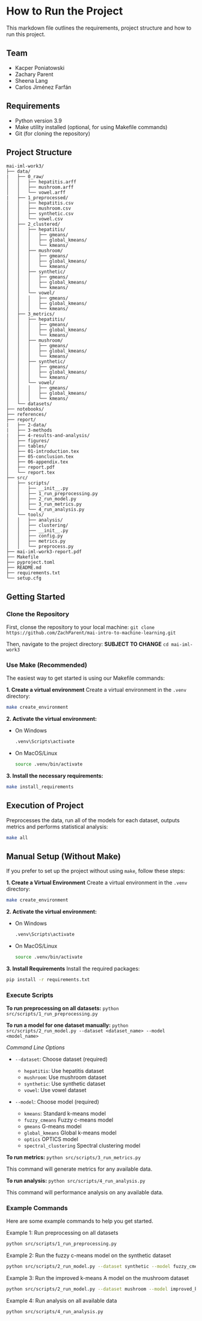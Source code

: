# How to Run the Project

This markdown file outlines the requirements, project structure and how to run this project.

## Team

- Kacper Poniatowski
- Zachary Parent
- Sheena Lang
- Carlos Jiménez Farfán

## Requirements

- Python version 3.9
- Make utility installed (optional, for using Makefile commands)
- Git (for cloning the repository)

## Project Structure

```
mai-iml-work3/
├── data/
|   ├── 0_raw/
│   │   ├── hepatitis.arff
│   │   ├── mushroom.arff
│   │   └── vowel.arff
|   ├── 1_preprocessed/
│   │   ├── hepatitis.csv
│   │   ├── mushroom.csv
│   │   ├── synthetic.csv
│   │   └── vowel.csv
│   ├── 2_clustered/
│   │   ├── hepatitis/
│   │   │   ├── gmeans/
│   │   │   ├── global_kmeans/
│   │   │   └── kmeans/
│   │   ├── mushroom/
│   │   │   ├── gmeans/
│   │   │   ├── global_kmeans/
│   │   │   └── kmeans/
│   │   ├── synthetic/
│   │   │   ├── gmeans/
│   │   │   ├── global_kmeans/
│   │   │   └── kmeans/
│   │   └── vowel/
│   │   │   ├── gmeans/
│   │   │   ├── global_kmeans/
│   │   │   └── kmeans/
│   ├── 3_metrics/
│   │   ├── hepatitis/
│   │   │   ├── gmeans/
│   │   │   ├── global_kmeans/
│   │   │   └── kmeans/
│   │   ├── mushroom/
│   │   │   ├── gmeans/
│   │   │   ├── global_kmeans/
│   │   │   └── kmeans/
│   │   ├── synthetic/
│   │   │   ├── gmeans/
│   │   │   ├── global_kmeans/
│   │   │   └── kmeans/
│   │   └── vowel/
│   │   │   ├── gmeans/
│   │   │   ├── global_kmeans/
│   │   │   └── kmeans/
│   └── datasets/
├── notebooks/
├── references/
├── report/
|   ├── 2-data/
|   ├── 3-methods
|   ├── 4-results-and-analysis/
│   ├── figures/
│   ├── tables/
│   ├── 01-introduction.tex
│   ├── 05-conclusion.tex
│   ├── 06-appendix.tex
│   ├── report.pdf
│   └── report.tex
├── src/
│   ├── scripts/
│   │   ├── __init__.py
│   │   ├── 1_run_preprocessing.py
│   │   ├── 2_run_model.py
│   │   ├── 3_run_metrics.py
│   │   └── 4_run_analysis.py
│   └── tools/
│   │   ├── analysis/
│   │   ├── clustering/
│   │   ├── __init__.py
│   │   ├── config.py
│   │   ├── metrics.py
│   │   └── preprocess.py
├── mai-iml-work3-report.pdf
├── Makefile
├── pyproject.toml
├── README.md
├── requirements.txt
└── setup.cfg
```

## Getting Started
### Clone the Repository
First, clonse the repository to your local machine:
`git clone https://github.com/ZachParent/mai-intro-to-machine-learning.git`

Then, navigate to the project directory: **SUBJECT TO CHANGE**
`cd mai-iml-work3`

### Use Make (Recommended)

The easiest way to get started is using our Makefile commands:

**1. Create a virtual environment**
Create a virtual environment in the `.venv` directory:
```bash
make create_environment
```

**2. Activate the virtual environment:**
- On Windows
    ```bash
    .venv\Scripts\activate
    ```

- On MacOS/Linux
    ```bash
    source .venv/bin/activate
    ```

**3. Install the necessary requirements:**
```bash
make install_requirements
```

## Execution of Project

Preprocesses the data, run all of the models for each dataset, outputs metrics and performs statistical analysis:
```bash
make all
```

## Manual Setup (Without Make)
If you prefer to set up the project without using `make`, follow these steps:

**1. Create a Virtual Environment**
Create a virtual environment in the `.venv` directory:
```bash
make create_environment
```

**2. Activate the virtual environment:**
- On Windows
    ```bash
    .venv\Scripts\activate
    ```

- On MacOS/Linux
    ```bash
    source .venv/bin/activate
    ```

**3. Install Requirements**
Install the required packages:
```bash
pip install -r requirements.txt
```

### Execute Scripts

**To run preprocessing on all datasets:**
`python src/scripts/1_run_preprocessing.py`

**To run a model for one dataset manually:**
`python src/scripts/2_run_model.py --dataset <dataset_name> --model <model_name>`

*Command Line Options*

- `--dataset`: Choose dataset (required)
  - `hepatitis`: Use hepatitis dataset
  - `mushroom`: Use mushroom dataset
  - `synthetic`: Use synthetic dataset
  - `vowel`: Use vowel dataset

- `--model`: Choose model (required)
  - `kmeans`: Standard k-means model
  - `fuzzy_cmeans` Fuzzy c-means model
  - `gmeans` G-means model
  - `global_kmeans` Global k-means model
  - `optics` OPTICS model
  - `spectral_clustering` Spectral clustering model

**To run metrics:**
`python src/scripts/3_run_metrics.py`

This command will generate metrics for any available data.

**To run analysis:**
`python src/scripts/4_run_analysis.py`

This command will performance analysis on any available data.

### Example Commands
Here are some example commands to help you get started.

Example 1: Run preprocessing on all datasets
```bash
python src/scripts/1_run_preprocessing.py
```

Example 2: Run the fuzzy c-means model on the synthetic dataset
```bash
python src/scripts/2_run_model.py --dataset synthetic --model fuzzy_cmeans
```

Example 3: Run the improved k-means A model on the mushroom dataset
```bash
python src/scripts/2_run_model.py --dataset mushroom --model improved_kmeansA
```

Example 4: Run analysis on all available data
```bash
python src/scripts/4_run_analysis.py
```

